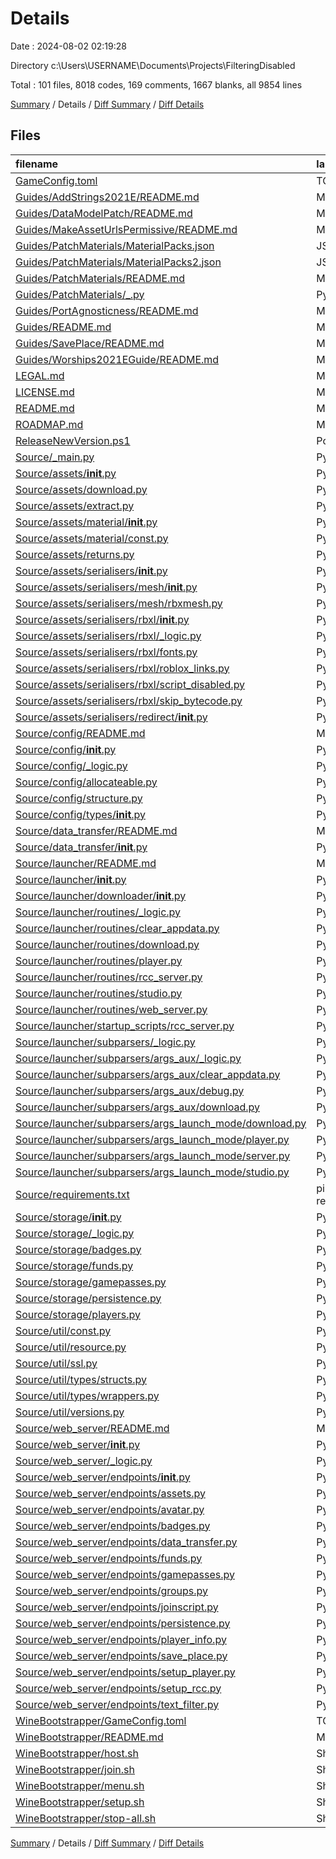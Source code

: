 # Details

Date : 2024-08-02 02:19:28

Directory c:\\Users\\USERNAME\\Documents\\Projects\\FilteringDisabled

Total : 101 files,  8018 codes, 169 comments, 1667 blanks, all 9854 lines

[Summary](results.md) / Details / [Diff Summary](diff.md) / [Diff Details](diff-details.md)

## Files
| filename | language | code | comment | blank | total |
| :--- | :--- | ---: | ---: | ---: | ---: |
| [GameConfig.toml](/GameConfig.toml) | TOML | 139 | 14 | 27 | 180 |
| [Guides/AddStrings2021E/README.md](/Guides/AddStrings2021E/README.md) | Markdown | 24 | 0 | 23 | 47 |
| [Guides/DataModelPatch/README.md](/Guides/DataModelPatch/README.md) | Markdown | 107 | 0 | 46 | 153 |
| [Guides/MakeAssetUrlsPermissive/README.md](/Guides/MakeAssetUrlsPermissive/README.md) | Markdown | 2 | 0 | 2 | 4 |
| [Guides/PatchMaterials/MaterialPacks.json](/Guides/PatchMaterials/MaterialPacks.json) | JSON | 510 | 0 | 0 | 510 |
| [Guides/PatchMaterials/MaterialPacks2.json](/Guides/PatchMaterials/MaterialPacks2.json) | JSON | 565 | 0 | 0 | 565 |
| [Guides/PatchMaterials/README.md](/Guides/PatchMaterials/README.md) | Markdown | 1 | 0 | 1 | 2 |
| [Guides/PatchMaterials/_.py](/Guides/PatchMaterials/_.py) | Python | 23 | 0 | 4 | 27 |
| [Guides/PortAgnosticness/README.md](/Guides/PortAgnosticness/README.md) | Markdown | 3 | 0 | 1 | 4 |
| [Guides/README.md](/Guides/README.md) | Markdown | 2 | 0 | 2 | 4 |
| [Guides/SavePlace/README.md](/Guides/SavePlace/README.md) | Markdown | 85 | 0 | 37 | 122 |
| [Guides/Worships2021EGuide/README.md](/Guides/Worships2021EGuide/README.md) | Markdown | 100 | 0 | 28 | 128 |
| [LEGAL.md](/LEGAL.md) | Markdown | 19 | 0 | 17 | 36 |
| [LICENSE.md](/LICENSE.md) | Markdown | 564 | 0 | 112 | 676 |
| [README.md](/README.md) | Markdown | 100 | 0 | 69 | 169 |
| [ROADMAP.md](/ROADMAP.md) | Markdown | 22 | 0 | 13 | 35 |
| [ReleaseNewVersion.ps1](/ReleaseNewVersion.ps1) | PowerShell | 51 | 2 | 7 | 60 |
| [Source/_main.py](/Source/_main.py) | Python | 3 | 0 | 2 | 5 |
| [Source/assets/__init__.py](/Source/assets/__init__.py) | Python | 51 | 2 | 10 | 63 |
| [Source/assets/download.py](/Source/assets/download.py) | Python | 18 | 0 | 5 | 23 |
| [Source/assets/extract.py](/Source/assets/extract.py) | Python | 55 | 0 | 16 | 71 |
| [Source/assets/material/__init__.py](/Source/assets/material/__init__.py) | Python | 37 | 7 | 15 | 59 |
| [Source/assets/material/const.py](/Source/assets/material/const.py) | Python | 326 | 0 | 4 | 330 |
| [Source/assets/returns.py](/Source/assets/returns.py) | Python | 18 | 0 | 11 | 29 |
| [Source/assets/serialisers/__init__.py](/Source/assets/serialisers/__init__.py) | Python | 13 | 2 | 6 | 21 |
| [Source/assets/serialisers/mesh/__init__.py](/Source/assets/serialisers/mesh/__init__.py) | Python | 10 | 0 | 4 | 14 |
| [Source/assets/serialisers/mesh/rbxmesh.py](/Source/assets/serialisers/mesh/rbxmesh.py) | Python | 912 | 14 | 196 | 1,122 |
| [Source/assets/serialisers/rbxl/__init__.py](/Source/assets/serialisers/rbxl/__init__.py) | Python | 23 | 4 | 8 | 35 |
| [Source/assets/serialisers/rbxl/_logic.py](/Source/assets/serialisers/rbxl/_logic.py) | Python | 297 | 3 | 52 | 352 |
| [Source/assets/serialisers/rbxl/fonts.py](/Source/assets/serialisers/rbxl/fonts.py) | Python | 73 | 5 | 7 | 85 |
| [Source/assets/serialisers/rbxl/roblox_links.py](/Source/assets/serialisers/rbxl/roblox_links.py) | Python | 11 | 2 | 4 | 17 |
| [Source/assets/serialisers/rbxl/script_disabled.py](/Source/assets/serialisers/rbxl/script_disabled.py) | Python | 22 | 1 | 8 | 31 |
| [Source/assets/serialisers/rbxl/skip_bytecode.py](/Source/assets/serialisers/rbxl/skip_bytecode.py) | Python | 13 | 1 | 4 | 18 |
| [Source/assets/serialisers/redirect/__init__.py](/Source/assets/serialisers/redirect/__init__.py) | Python | 8 | 0 | 5 | 13 |
| [Source/config/README.md](/Source/config/README.md) | Markdown | 3 | 0 | 0 | 3 |
| [Source/config/__init__.py](/Source/config/__init__.py) | Python | 34 | 0 | 8 | 42 |
| [Source/config/_logic.py](/Source/config/_logic.py) | Python | 10 | 0 | 4 | 14 |
| [Source/config/allocateable.py](/Source/config/allocateable.py) | Python | 86 | 2 | 14 | 102 |
| [Source/config/structure.py](/Source/config/structure.py) | Python | 75 | 0 | 22 | 97 |
| [Source/config/types/__init__.py](/Source/config/types/__init__.py) | Python | 100 | 1 | 25 | 126 |
| [Source/data_transfer/README.md](/Source/data_transfer/README.md) | Markdown | 5 | 0 | 5 | 10 |
| [Source/data_transfer/__init__.py](/Source/data_transfer/__init__.py) | Python | 63 | 1 | 16 | 80 |
| [Source/launcher/README.md](/Source/launcher/README.md) | Markdown | 60 | 0 | 49 | 109 |
| [Source/launcher/__init__.py](/Source/launcher/__init__.py) | Python | 91 | 9 | 22 | 122 |
| [Source/launcher/downloader/__init__.py](/Source/launcher/downloader/__init__.py) | Python | 17 | 0 | 5 | 22 |
| [Source/launcher/routines/_logic.py](/Source/launcher/routines/_logic.py) | Python | 227 | 4 | 62 | 293 |
| [Source/launcher/routines/clear_appdata.py](/Source/launcher/routines/clear_appdata.py) | Python | 52 | 0 | 15 | 67 |
| [Source/launcher/routines/download.py](/Source/launcher/routines/download.py) | Python | 23 | 0 | 10 | 33 |
| [Source/launcher/routines/player.py](/Source/launcher/routines/player.py) | Python | 91 | 0 | 15 | 106 |
| [Source/launcher/routines/rcc_server.py](/Source/launcher/routines/rcc_server.py) | Python | 175 | 2 | 30 | 207 |
| [Source/launcher/routines/studio.py](/Source/launcher/routines/studio.py) | Python | 42 | 0 | 9 | 51 |
| [Source/launcher/routines/web_server.py](/Source/launcher/routines/web_server.py) | Python | 50 | 0 | 11 | 61 |
| [Source/launcher/startup_scripts/rcc_server.py](/Source/launcher/startup_scripts/rcc_server.py) | Python | 37 | 0 | 9 | 46 |
| [Source/launcher/subparsers/_logic.py](/Source/launcher/subparsers/_logic.py) | Python | 54 | 1 | 18 | 73 |
| [Source/launcher/subparsers/args_aux/_logic.py](/Source/launcher/subparsers/args_aux/_logic.py) | Python | 16 | 0 | 5 | 21 |
| [Source/launcher/subparsers/args_aux/clear_appdata.py](/Source/launcher/subparsers/args_aux/clear_appdata.py) | Python | 40 | 0 | 11 | 51 |
| [Source/launcher/subparsers/args_aux/debug.py](/Source/launcher/subparsers/args_aux/debug.py) | Python | 42 | 0 | 11 | 53 |
| [Source/launcher/subparsers/args_aux/download.py](/Source/launcher/subparsers/args_aux/download.py) | Python | 29 | 1 | 8 | 38 |
| [Source/launcher/subparsers/args_launch_mode/download.py](/Source/launcher/subparsers/args_launch_mode/download.py) | Python | 40 | 0 | 6 | 46 |
| [Source/launcher/subparsers/args_launch_mode/player.py](/Source/launcher/subparsers/args_launch_mode/player.py) | Python | 53 | 0 | 8 | 61 |
| [Source/launcher/subparsers/args_launch_mode/server.py](/Source/launcher/subparsers/args_launch_mode/server.py) | Python | 110 | 2 | 14 | 126 |
| [Source/launcher/subparsers/args_launch_mode/studio.py](/Source/launcher/subparsers/args_launch_mode/studio.py) | Python | 22 | 0 | 7 | 29 |
| [Source/requirements.txt](/Source/requirements.txt) | pip requirements | 8 | 0 | 0 | 8 |
| [Source/storage/__init__.py](/Source/storage/__init__.py) | Python | 26 | 0 | 6 | 32 |
| [Source/storage/_logic.py](/Source/storage/_logic.py) | Python | 16 | 0 | 6 | 22 |
| [Source/storage/badges.py](/Source/storage/badges.py) | Python | 52 | 0 | 9 | 61 |
| [Source/storage/funds.py](/Source/storage/funds.py) | Python | 62 | 0 | 11 | 73 |
| [Source/storage/gamepasses.py](/Source/storage/gamepasses.py) | Python | 52 | 0 | 9 | 61 |
| [Source/storage/persistence.py](/Source/storage/persistence.py) | Python | 63 | 0 | 9 | 72 |
| [Source/storage/players.py](/Source/storage/players.py) | Python | 85 | 0 | 14 | 99 |
| [Source/util/const.py](/Source/util/const.py) | Python | 43 | 0 | 5 | 48 |
| [Source/util/resource.py](/Source/util/resource.py) | Python | 58 | 2 | 22 | 82 |
| [Source/util/ssl.py](/Source/util/ssl.py) | Python | 99 | 8 | 26 | 133 |
| [Source/util/types/structs.py](/Source/util/types/structs.py) | Python | 47 | 0 | 21 | 68 |
| [Source/util/types/wrappers.py](/Source/util/types/wrappers.py) | Python | 49 | 3 | 14 | 66 |
| [Source/util/versions.py](/Source/util/versions.py) | Python | 32 | 3 | 12 | 47 |
| [Source/web_server/README.md](/Source/web_server/README.md) | Markdown | 16 | 0 | 16 | 32 |
| [Source/web_server/__init__.py](/Source/web_server/__init__.py) | Python | 12 | 1 | 4 | 17 |
| [Source/web_server/_logic.py](/Source/web_server/_logic.py) | Python | 261 | 6 | 55 | 322 |
| [Source/web_server/endpoints/__init__.py](/Source/web_server/endpoints/__init__.py) | Python | 21 | 0 | 4 | 25 |
| [Source/web_server/endpoints/assets.py](/Source/web_server/endpoints/assets.py) | Python | 36 | 1 | 9 | 46 |
| [Source/web_server/endpoints/avatar.py](/Source/web_server/endpoints/avatar.py) | Python | 179 | 0 | 15 | 194 |
| [Source/web_server/endpoints/badges.py](/Source/web_server/endpoints/badges.py) | Python | 23 | 0 | 6 | 29 |
| [Source/web_server/endpoints/data_transfer.py](/Source/web_server/endpoints/data_transfer.py) | Python | 12 | 0 | 5 | 17 |
| [Source/web_server/endpoints/funds.py](/Source/web_server/endpoints/funds.py) | Python | 38 | 3 | 12 | 53 |
| [Source/web_server/endpoints/gamepasses.py](/Source/web_server/endpoints/gamepasses.py) | Python | 62 | 0 | 12 | 74 |
| [Source/web_server/endpoints/groups.py](/Source/web_server/endpoints/groups.py) | Python | 60 | 0 | 12 | 72 |
| [Source/web_server/endpoints/joinscript.py](/Source/web_server/endpoints/joinscript.py) | Python | 157 | 6 | 19 | 182 |
| [Source/web_server/endpoints/persistence.py](/Source/web_server/endpoints/persistence.py) | Python | 63 | 2 | 16 | 81 |
| [Source/web_server/endpoints/player_info.py](/Source/web_server/endpoints/player_info.py) | Python | 44 | 1 | 15 | 60 |
| [Source/web_server/endpoints/save_place.py](/Source/web_server/endpoints/save_place.py) | Python | 63 | 5 | 13 | 81 |
| [Source/web_server/endpoints/setup_player.py](/Source/web_server/endpoints/setup_player.py) | Python | 110 | 2 | 35 | 147 |
| [Source/web_server/endpoints/setup_rcc.py](/Source/web_server/endpoints/setup_rcc.py) | Python | 86 | 1 | 14 | 101 |
| [Source/web_server/endpoints/text_filter.py](/Source/web_server/endpoints/text_filter.py) | Python | 35 | 1 | 11 | 47 |
| [WineBootstrapper/GameConfig.toml](/WineBootstrapper/GameConfig.toml) | TOML | 86 | 6 | 19 | 111 |
| [WineBootstrapper/README.md](/WineBootstrapper/README.md) | Markdown | 28 | 0 | 14 | 42 |
| [WineBootstrapper/host.sh](/WineBootstrapper/host.sh) | Shell Script | 7 | 2 | 3 | 12 |
| [WineBootstrapper/join.sh](/WineBootstrapper/join.sh) | Shell Script | 11 | 2 | 4 | 17 |
| [WineBootstrapper/menu.sh](/WineBootstrapper/menu.sh) | Shell Script | 19 | 7 | 5 | 31 |
| [WineBootstrapper/setup.sh](/WineBootstrapper/setup.sh) | Shell Script | 42 | 27 | 19 | 88 |
| [WineBootstrapper/stop-all.sh](/WineBootstrapper/stop-all.sh) | Shell Script | 1 | 0 | 1 | 2 |

[Summary](results.md) / Details / [Diff Summary](diff.md) / [Diff Details](diff-details.md)